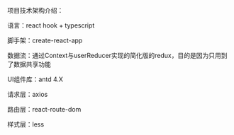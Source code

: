 项目技术架构介绍：

语言：react hook + typescript

脚手架：create-react-app

数据流：通过Context与userReducer实现的简化版的redux，目的是因为只用到了数据共享功能

UI组件库：antd 4.X

请求层：axios

路由层：react-route-dom

样式层：less


